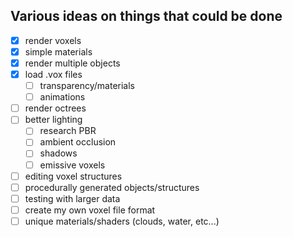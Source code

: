 ## Various ideas on things that could be done

- [X] render voxels
- [X] simple materials
- [X] render multiple objects
- [X] load .vox files
    - [ ] transparency/materials
    - [ ] animations
- [ ] render octrees 
- [ ] better lighting
    - [ ] research PBR
    - [ ] ambient occlusion
    - [ ] shadows
    - [ ] emissive voxels
- [ ] editing voxel structures
- [ ] procedurally generated objects/structures
- [ ] testing with larger data
- [ ] create my own voxel file format
- [ ] unique materials/shaders (clouds, water, etc...)
